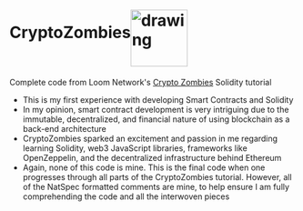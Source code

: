 # CryptoZombies<img src="https://user-images.githubusercontent.com/61299527/173169381-50559426-c1e0-4908-b61c-67a9cf9aaee4.png" alt="drawing" width="100px" align="middle"/>
Complete code from Loom Network's [Crypto Zombies](https://cryptozombies.io/en/course) Solidity tutorial
- This is my first experience with developing Smart Contracts and Solidity
- In my opinion, smart contract development is very intriguing due to the immutable, decentralized, and financial nature of using blockchain as a back-end architecture
- CryptoZombies sparked an excitement and passion in me regarding learning Solidity, web3 JavaScript libraries, frameworks like OpenZeppelin, and the decentralized infrastructure behind Ethereum
- Again, none of this code is mine. This is the final code when one progresses through all parts of the CryptoZombies tutorial. However, all of the NatSpec formatted comments are mine, to help ensure I am fully comprehending the code and all the interwoven pieces

        

